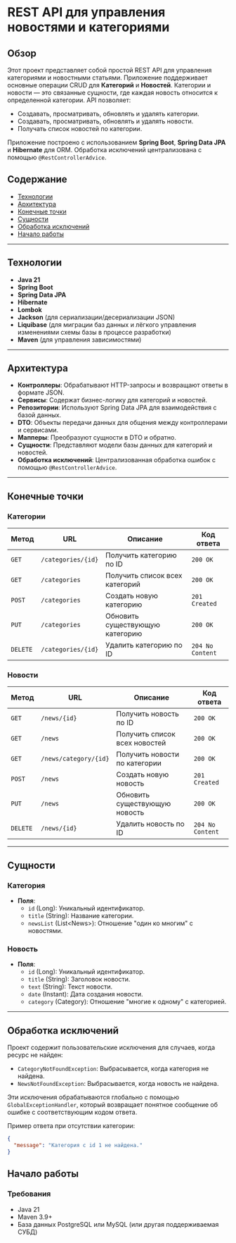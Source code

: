 # REST API для управления новостями и категориями

## Обзор

Этот проект представляет собой простой REST API для управления категориями и новостными статьями. Приложение поддерживает основные операции CRUD для **Категорий** и **Новостей**. Категории и новости — это связанные сущности, где каждая новость относится к определенной категории. API позволяет:

- Создавать, просматривать, обновлять и удалять категории.
- Создавать, просматривать, обновлять и удалять новости.
- Получать список новостей по категории.

Приложение построено с использованием **Spring Boot**, **Spring Data JPA** и **Hibernate** для ORM. Обработка исключений централизована с помощью `@RestControllerAdvice`.

## Содержание

- [Технологии](#технологии)
- [Архитектура](#архитектура)
- [Конечные точки](#конечные-точки)
- [Сущности](#сущности)
- [Обработка исключений](#обработка-исключений)
- [Начало работы](#начало-работы)

---

## Технологии

- **Java 21**
- **Spring Boot**
- **Spring Data JPA**
- **Hibernate**
- **Lombok**
- **Jackson** (для сериализации/десериализации JSON)
- **Liquibase** (для миграции баз данных и лёгкого управления изменениями схемы базы в процессе разработки)
- **Maven** (для управления зависимостями)

---

## Архитектура

- **Контроллеры**: Обрабатывают HTTP-запросы и возвращают ответы в формате JSON.
- **Сервисы**: Содержат бизнес-логику для категорий и новостей.
- **Репозитории**: Используют Spring Data JPA для взаимодействия с базой данных.
- **DTO**: Объекты передачи данных для общения между контроллерами и сервисами.
- **Мапперы**: Преобразуют сущности в DTO и обратно.
- **Сущности**: Представляют модели базы данных для категорий и новостей.
- **Обработка исключений**: Централизованная обработка ошибок с помощью `@RestControllerAdvice`.

---

## Конечные точки

### Категории

| Метод    | URL                      | Описание                       | Код ответа           |
|----------|---------------------------|---------------------------------|----------------------|
| `GET`    | `/categories/{id}`         | Получить категорию по ID        | `200 OK`             |
| `GET`    | `/categories`              | Получить список всех категорий  | `200 OK`             |
| `POST`   | `/categories`              | Создать новую категорию         | `201 Created`        |
| `PUT`    | `/categories`              | Обновить существующую категорию | `200 OK`             |
| `DELETE` | `/categories/{id}`         | Удалить категорию по ID         | `204 No Content`     |

### Новости

| Метод    | URL                          | Описание                       | Код ответа           |
|----------|------------------------------|---------------------------------|----------------------|
| `GET`    | `/news/{id}`                  | Получить новость по ID          | `200 OK`             |
| `GET`    | `/news`                       | Получить список всех новостей   | `200 OK`             |
| `GET`    | `/news/category/{id}`         | Получить новости по категории   | `200 OK`             |
| `POST`   | `/news`                       | Создать новую новость           | `201 Created`        |
| `PUT`    | `/news`                       | Обновить существующую новость   | `200 OK`             |
| `DELETE` | `/news/{id}`                  | Удалить новость по ID           | `204 No Content`     |

---

## Сущности

### Категория

- **Поля**:
    - `id` (Long): Уникальный идентификатор.
    - `title` (String): Название категории.
    - `newsList` (List\<News\>): Отношение "один ко многим" с новостями.

### Новость

- **Поля**:
    - `id` (Long): Уникальный идентификатор.
    - `title` (String): Заголовок новости.
    - `text` (String): Текст новости.
    - `date` (Instant): Дата создания новости.
    - `category` (Category): Отношение "многие к одному" с категорией.

---

## Обработка исключений

Проект содержит пользовательские исключения для случаев, когда ресурс не найден:
- `CategoryNotFoundException`: Выбрасывается, когда категория не найдена.
- `NewsNotFoundException`: Выбрасывается, когда новость не найдена.

Эти исключения обрабатываются глобально с помощью `GlobalExceptionHandler`, который возвращает понятное сообщение об ошибке с соответствующим кодом ответа.

Пример ответа при отсутствии категории:
```json
{
  "message": "Категория с id 1 не найдена."
}
```
## Начало работы

### Требования

- Java 21
- Maven 3.9+
- База данных PostgreSQL или MySQL (или другая поддерживаемая СУБД)

